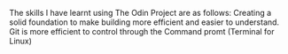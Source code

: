The skills I have learnt using The Odin Project are as follows:
Creating a solid foundation to make building more efficient and easier to understand.
Git is more efficient to control through the Command promt (Terminal for Linux)